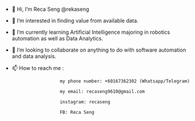 - 👋 Hi, I’m Reca Seng @rekaseng
- 👀 I’m interested in finding value from available data.
- 🌱 I’m currently learning Artificial Intelligence majoring in robotics automation as well as Data Analytics.
- 💞️ I’m looking to collaborate on anything to do with software automation and data analysis.
- 📫 How to reach me : 
                        
                        my phone number: +60167362302 (Whatsapp/Telegram)

                        my email: recaseng9610@gmail.com
                        
                        instagram: recaseng
                        
                        FB: Reca Seng

